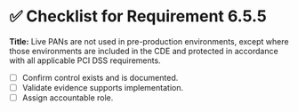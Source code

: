 # ✅ Checklist for Requirement 6.5.5

**Title:** Live PANs are not used in pre-production environments, except where those environments are included in the CDE and protected in accordance with all applicable PCI DSS requirements.

- [ ] Confirm control exists and is documented.
- [ ] Validate evidence supports implementation.
- [ ] Assign accountable role.
